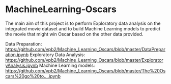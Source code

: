 # MachineLearning-Oscars
The main aim of this project is to perform Exploratory data analysis on the integrated movie dataset and to build Machine Learning models to predict the 
movie that might win Oscar based on the other data provided.

Data Preparation: https://github.com/vpb2/Machine_Learning_Oscars/blob/master/DataPreparation.ipynb
Exploratory Data Analysis: https://github.com/vpb2/Machine_Learning_Oscars/blob/master/ExploratoryAnalysis.ipynb
Machine Learning models: https://github.com/vpb2/Machine_Learning_Oscars/blob/master/The%20Oscars%20go%20to....ipynb

